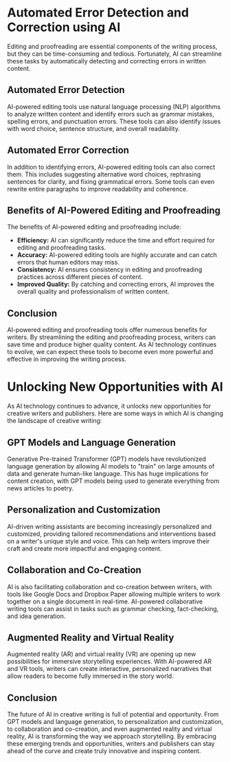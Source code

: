 Automated Error Detection and Correction using AI
===========================================================================================================

Editing and proofreading are essential components of the writing process, but they can be time-consuming and tedious. Fortunately, AI can streamline these tasks by automatically detecting and correcting errors in written content.

Automated Error Detection
-------------------------

AI-powered editing tools use natural language processing (NLP) algorithms to analyze written content and identify errors such as grammar mistakes, spelling errors, and punctuation errors. These tools can also identify issues with word choice, sentence structure, and overall readability.

Automated Error Correction
--------------------------

In addition to identifying errors, AI-powered editing tools can also correct them. This includes suggesting alternative word choices, rephrasing sentences for clarity, and fixing grammatical errors. Some tools can even rewrite entire paragraphs to improve readability and coherence.

Benefits of AI-Powered Editing and Proofreading
-----------------------------------------------

The benefits of AI-powered editing and proofreading include:

* **Efficiency:** AI can significantly reduce the time and effort required for editing and proofreading tasks.
* **Accuracy:** AI-powered editing tools are highly accurate and can catch errors that human editors may miss.
* **Consistency:** AI ensures consistency in editing and proofreading practices across different pieces of content.
* **Improved Quality:** By catching and correcting errors, AI improves the overall quality and professionalism of written content.

Conclusion
----------

AI-powered editing and proofreading tools offer numerous benefits for writers. By streamlining the editing and proofreading process, writers can save time and produce higher quality content. As AI technology continues to evolve, we can expect these tools to become even more powerful and effective in improving the writing process.

Unlocking New Opportunities with AI
==============================================================================================================

As AI technology continues to advance, it unlocks new opportunities for creative writers and publishers. Here are some ways in which AI is changing the landscape of creative writing:

GPT Models and Language Generation
----------------------------------

Generative Pre-trained Transformer (GPT) models have revolutionized language generation by allowing AI models to "train" on large amounts of data and generate human-like language. This has huge implications for content creation, with GPT models being used to generate everything from news articles to poetry.

Personalization and Customization
---------------------------------

AI-driven writing assistants are becoming increasingly personalized and customized, providing tailored recommendations and interventions based on a writer's unique style and voice. This can help writers improve their craft and create more impactful and engaging content.

Collaboration and Co-Creation
-----------------------------

AI is also facilitating collaboration and co-creation between writers, with tools like Google Docs and Dropbox Paper allowing multiple writers to work together on a single document in real-time. AI-powered collaborative writing tools can assist in tasks such as grammar checking, fact-checking, and idea generation.

Augmented Reality and Virtual Reality
-------------------------------------

Augmented reality (AR) and virtual reality (VR) are opening up new possibilities for immersive storytelling experiences. With AI-powered AR and VR tools, writers can create interactive, personalized narratives that allow readers to become fully immersed in the story world.

Conclusion
----------

The future of AI in creative writing is full of potential and opportunity. From GPT models and language generation, to personalization and customization, to collaboration and co-creation, and even augmented reality and virtual reality, AI is transforming the way we approach storytelling. By embracing these emerging trends and opportunities, writers and publishers can stay ahead of the curve and create truly innovative and inspiring content.


